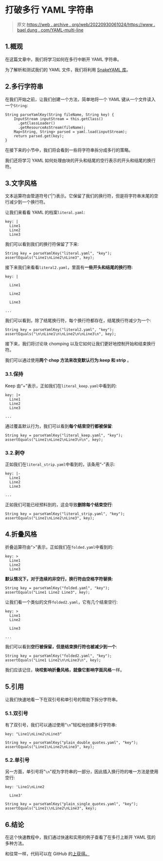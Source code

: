 # 打破多行 YAML 字符串

> 原文:[https://web . archive . org/web/20220930061024/https://www . bael dung . com/YAML-multi-line](https://web.archive.org/web/20220930061024/https://www.baeldung.com/yaml-multi-line)

## 1.概观

在这篇文章中，我们将学习如何在多行中断开 YAML 字符串。

为了解析和测试我们的 YAML 文件，我们将利用 [SnakeYAML 库](/web/20220801194623/https://www.baeldung.com/java-snake-yaml)。

## 2.多行字符串

在我们开始之前，让我们创建一个方法，简单地将一个 YAML 键从一个文件读入一个`String`:

```
String parseYamlKey(String fileName, String key) {
    InputStream inputStream = this.getClass()
      .getClassLoader()
      .getResourceAsStream(fileName);
    Map<String, String> parsed = yaml.load(inputStream);
    return parsed.get(key);
}
```

在接下来的小节中，我们将会看到一些将字符串拆分成多行的策略。

我们还将学习 YAML 如何处理由块的开头和结尾的空行表示的开头和结尾的换行符。

## 3.文字风格

文本运算符由管道符号(“|”)表示。它保留了我们的换行符，但是将字符串末尾的空行减少到一个换行符。

让我们来看看 YAML 的档案`literal.yaml`:

```
key: |
  Line1
  Line2
  Line3
```

我们可以看到我们的换行符保留了下来:

```
String key = parseYamlKey("literal.yaml", "key");
assertEquals("Line1\nLine2\nLine3", key);
```

接下来我们来看看`literal2.yaml`，里面有**一些开头和结尾的换行符:**

```
key: |

  Line1

  Line2

  Line3

...
```

我们可以看到，除了结尾换行符，每个换行符都存在，结尾换行符减少为一个:

```
String key = parseYamlKey("literal2.yaml", "key");
assertEquals("\n\nLine1\n\nLine2\n\nLine3\n", key);
```

接下来，我们将讨论块 chomping 以及它如何让我们更好地控制开始和结束换行符。

我们可以通过使用**两个 chop 方法来改变默认行为:keep 和 strip** 。

### 3.1.保持

Keep 由“+”表示，正如我们在`literal_keep.yaml`中看到的:

```
key: |+
  Line1
  Line2
  Line3

...
```

通过覆盖默认行为，我们可以看到**每个结束空行都被保留**:

```
String key = parseYamlKey("literal_keep.yaml", "key");
assertEquals("Line1\nLine2\nLine3\n\n", key);
```

### 3.2.剥夺

正如我们在`literal_strip.yaml`中看到的，该条用“-”表示:

```
key: |-
  Line1
  Line2
  Line3

...
```

正如我们可能已经预料到的，这会导致**删除每个结束空行**:

```
String key = parseYamlKey("literal_strip.yaml", "key");
assertEquals("Line1\nLine2\nLine3", key);
```

## 4.折叠风格

折叠运算符由“>”表示，正如我们在`folded.yaml`中看到的:

```
key: >
  Line1
  Line2
  Line3
```

**默认情况下，对于连续的非空行，换行符由空格字符替换:**

```
String key = parseYamlKey("folded.yaml", "key");
assertEquals("Line1 Line2 Line3", key);
```

让我们看一个类似的文件`folded2.yaml`，它有几个结束空行:

```
key: >
  Line1
  Line2

  Line3

...
```

我们可以看到**空行被保留，但是结束换行符也被减少到一个**:

```
String key = parseYamlKey("folded2.yaml", "key");
assertEquals("Line1 Line2\n\nLine3\n", key);
```

我们应该记住，**块咬影响折叠风格，就像它影响字面风格**一样。

## 5.引用

让我们快速地看一下在双引号和单引号的帮助下拆分字符串。

### 5.1.双引号

有了双引号，我们可以通过使用“`\n`”轻松地创建多行字符串:

```
key: "Line1\nLine2\nLine3"
```

```
String key = parseYamlKey("plain_double_quotes.yaml", "key");
assertEquals("Line1\nLine2\nLine3", key);
```

### 5.2.单引号

另一方面，单引号将"`\n`"视为字符串的一部分，因此插入换行符的唯一方法是使用空行:

```
key: 'Line1\nLine2

  Line3'
```

```
String key = parseYamlKey("plain_single_quotes.yaml", "key");
assertEquals("Line1\\nLine2\nLine3", key);
```

## 6.结论

在这个快速教程中，我们通过快速和实用的例子查看了在多行上断开 YAML 弦的多种方法。

和往常一样，代码可以在 GitHub 的[上获得。](https://web.archive.org/web/20220801194623/https://github.com/eugenp/tutorials/tree/master/libraries-data-io)